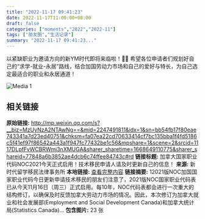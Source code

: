 ```yaml
---
title: "2022-11-17 09:41:23"
date: 2022-11-17T11:00:00+08:00
draft: false
categories: ["moments","2022","2022-11"]
tags: ["朋友圈","生活记录"]
summary: "2022-11-17 09:41:23..."
---
```


以紧缺职业为邀请方向的新YM时代即将来临啦！🥰🤩 希望各位申请者们规划好自己的“求学-就业-永居”路线，结合加国劳动力市场和自己的爱好与特长，为自己选定最适合的职业和永居通道！

![Media 1](/Moments/photos/2022-11-17/202211170941230.jpg)

## 相关链接

**原始链接:** http://mp.weixin.qq.com/s?__biz=MzUyNzA2NTAwNg==&mid=2247491811&idx=1&sn=bb54fb17f80eae743341a7d23ed40751&chksm=fa07ea22cd70633414cf7bc135bba1f4fd5186c5f41ef97f86542a443a1f947fc77432be1c56&mpshare=1&scene=2&srcid=1117DLpfFvWCBRWmj3nXMUGA&sharer_sharetime=1668649110775&sharer_shareid=77848a6b3852ae4dcb6c74ffee84743c#rd
**链接标题:** 加拿大国家职业代码NOC2021今天正式启用！技术移民申请人请及时更新自己的信息！
**来源:** 新时代留学移民法律事务所
**本地链接:** [查看完整内容](/link_content/2022/11/2022-11-17-1/link_content/)
**链接摘要:** 12021版NOC加国国家职业代码今日更新申请技术移民的朋友们注意了，2021版NOC国家职业代码表已从今天11月16日（周三）正式启用。每10年，NOC代码表都会进行一次重大的结构修订，以确保及时反馈加拿大劳动力市场的情况。因此，本次修订为加拿大就业和社会发展部(Employment and Social Development Canada)和加拿大统计局(Statistics Canada)...
**包含图片:** 23 张

